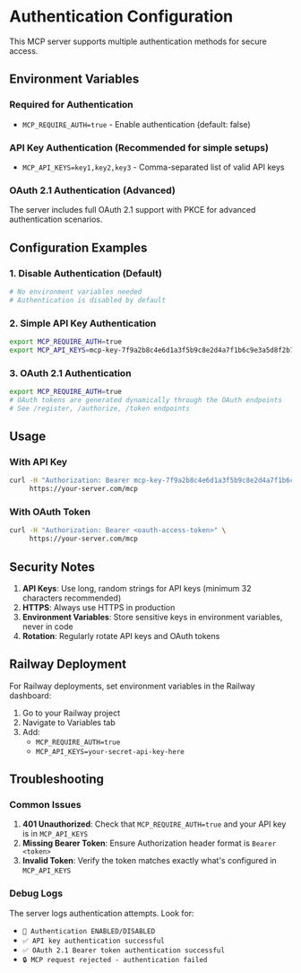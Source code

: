 # Authentication Configuration

This MCP server supports multiple authentication methods for secure access.

## Environment Variables

### Required for Authentication
- `MCP_REQUIRE_AUTH=true` - Enable authentication (default: false)

### API Key Authentication (Recommended for simple setups)
- `MCP_API_KEYS=key1,key2,key3` - Comma-separated list of valid API keys

### OAuth 2.1 Authentication (Advanced)
The server includes full OAuth 2.1 support with PKCE for advanced authentication scenarios.

## Configuration Examples

### 1. Disable Authentication (Default)
```bash
# No environment variables needed
# Authentication is disabled by default
```

### 2. Simple API Key Authentication
```bash
export MCP_REQUIRE_AUTH=true
export MCP_API_KEYS=mcp-key-7f9a2b8c4e6d1a3f5b9c8e2d4a7f1b6c9e3a5d8f2b7c4e9a1d6f3b8c5e2a7f4d,another-secret-key
```

### 3. OAuth 2.1 Authentication
```bash
export MCP_REQUIRE_AUTH=true
# OAuth tokens are generated dynamically through the OAuth endpoints
# See /register, /authorize, /token endpoints
```

## Usage

### With API Key
```bash
curl -H "Authorization: Bearer mcp-key-7f9a2b8c4e6d1a3f5b9c8e2d4a7f1b6c9e3a5d8f2b7c4e9a1d6f3b8c5e2a7f4d" \
     https://your-server.com/mcp
```

### With OAuth Token
```bash
curl -H "Authorization: Bearer <oauth-access-token>" \
     https://your-server.com/mcp
```

## Security Notes

1. **API Keys**: Use long, random strings for API keys (minimum 32 characters recommended)
2. **HTTPS**: Always use HTTPS in production
3. **Environment Variables**: Store sensitive keys in environment variables, never in code
4. **Rotation**: Regularly rotate API keys and OAuth tokens

## Railway Deployment

For Railway deployments, set environment variables in the Railway dashboard:

1. Go to your Railway project
2. Navigate to Variables tab
3. Add:
   - `MCP_REQUIRE_AUTH=true`
   - `MCP_API_KEYS=your-secret-api-key-here`

## Troubleshooting

### Common Issues

1. **401 Unauthorized**: Check that `MCP_REQUIRE_AUTH=true` and your API key is in `MCP_API_KEYS`
2. **Missing Bearer Token**: Ensure Authorization header format is `Bearer <token>`
3. **Invalid Token**: Verify the token matches exactly what's configured in `MCP_API_KEYS`

### Debug Logs

The server logs authentication attempts. Look for:
- `🔐 Authentication ENABLED/DISABLED`
- `✅ API key authentication successful`
- `✅ OAuth 2.1 Bearer token authentication successful`
- `🔒 MCP request rejected - authentication failed`